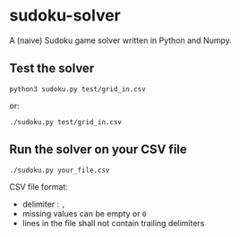 # sudoku-solver

A (naive) Sudoku game solver written in Python and Numpy.

## Test the solver

```python3 sudoku.py test/grid_in.csv```

or:

```./sudoku.py test/grid_in.csv```

## Run the solver on your CSV file

```./sudoku.py your_file.csv```

CSV file format:
 - delimiter : `,`
 - missing values can be empty or `0`
 - lines in the file shall not contain trailing delimiters
